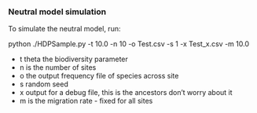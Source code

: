 ### Neutral model simulation

To simulate the neutral model, run:

python ./HDPSample.py -t 10.0 -n 10 -o Test.csv -s 1 -x Test_x.csv -m 10.0

 * t theta the biodiversity parameter  
 * n is the number of sites
 * o the output frequency file of species across site
 * s random seed
 * x output for a debug file, this is the ancestors don’t worry about it
 * m is the migration rate - fixed for all sites

